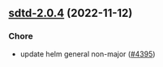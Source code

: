 

## [sdtd-2.0.4](https://github.com/truecharts/charts/compare/sdtd-2.0.3...sdtd-2.0.4) (2022-11-12)

### Chore

- update helm general non-major ([#4395](https://github.com/truecharts/charts/issues/4395))
  
  